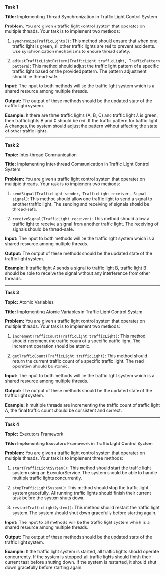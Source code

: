 **Task 1**

**Title:** Implementing Thread Synchronization in Traffic Light Control System

**Problem:** You are given a traffic light control system that operates on multiple threads. Your task is to implement two methods:

1. `synchronizeTrafficLights()`: This method should ensure that when one traffic light is green, all other traffic lights are red to prevent accidents. Use synchronization mechanisms to ensure thread safety.
    
2. `adjustTrafficLightPattern(TrafficLight trafficLight, TrafficPattern pattern)`: This method should adjust the traffic light pattern of a specific traffic light based on the provided pattern. The pattern adjustment should be thread-safe.
    

**Input:** The input to both methods will be the traffic light system which is a shared resource among multiple threads.

**Output:** The output of these methods should be the updated state of the traffic light system.

**Example:** If there are three traffic lights (A, B, C) and traffic light A is green, then traffic lights B and C should be red. If the traffic pattern for traffic light A changes, the system should adjust the pattern without affecting the state of other traffic lights.

---

**Task 2**

**Topic:** Inter-thread Communication

**Title:** Implementing Inter-thread Communication in Traffic Light Control System

**Problem:** You are given a traffic light control system that operates on multiple threads. Your task is to implement two methods:

1. `sendSignal(TrafficLight sender, TrafficLight receiver, Signal signal)`: This method should allow one traffic light to send a signal to another traffic light. The sending and receiving of signals should be thread-safe.
    
2. `receiveSignal(TrafficLight receiver)`: This method should allow a traffic light to receive a signal from another traffic light. The receiving of signals should be thread-safe.
    

**Input:** The input to both methods will be the traffic light system which is a shared resource among multiple threads.

**Output:** The output of these methods should be the updated state of the traffic light system.

**Example:** If traffic light A sends a signal to traffic light B, traffic light B should be able to receive the signal without any interference from other threads.

---

**Task 3**

**Topic:** Atomic Variables

**Title:** Implementing Atomic Variables in Traffic Light Control System

**Problem:** You are given a traffic light control system that operates on multiple threads. Your task is to implement two methods:

1. `incrementTrafficCount(TrafficLight trafficLight)`: This method should increment the traffic count of a specific traffic light. The increment operation should be atomic.
    
2. `getTrafficCount(TrafficLight trafficLight)`: This method should return the current traffic count of a specific traffic light. The read operation should be atomic.
    

**Input:** The input to both methods will be the traffic light system which is a shared resource among multiple threads.

**Output:** The output of these methods should be the updated state of the traffic light system.

**Example:** If multiple threads are incrementing the traffic count of traffic light A, the final traffic count should be consistent and correct.

---

**Task 4**

**Topic:** Executors Framework

**Title:** Implementing Executors Framework in Traffic Light Control System

**Problem:** You are given a traffic light control system that operates on multiple threads. Your task is to implement three methods:

1. `startTrafficLightSystem()`: This method should start the traffic light system using an ExecutorService. The system should be able to handle multiple traffic lights concurrently.
    
2. `stopTrafficLightSystem()`: This method should stop the traffic light system gracefully. All running traffic lights should finish their current task before the system shuts down.
    
3. `restartTrafficLightSystem()`: This method should restart the traffic light system. The system should shut down gracefully before starting again.
    

**Input:** The input to all methods will be the traffic light system which is a shared resource among multiple threads.

**Output:** The output of these methods should be the updated state of the traffic light system.

**Example:** If the traffic light system is started, all traffic lights should operate concurrently. If the system is stopped, all traffic lights should finish their current task before shutting down. If the system is restarted, it should shut down gracefully before starting again.